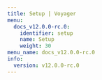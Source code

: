 ```yaml
---
title: Setup | Voyager
menu:
  docs_v12.0.0-rc.0:
    identifier: setup
    name: Setup
    weight: 30
menu_name: docs_v12.0.0-rc.0
info:
  version: v12.0.0-rc.0
---
```



